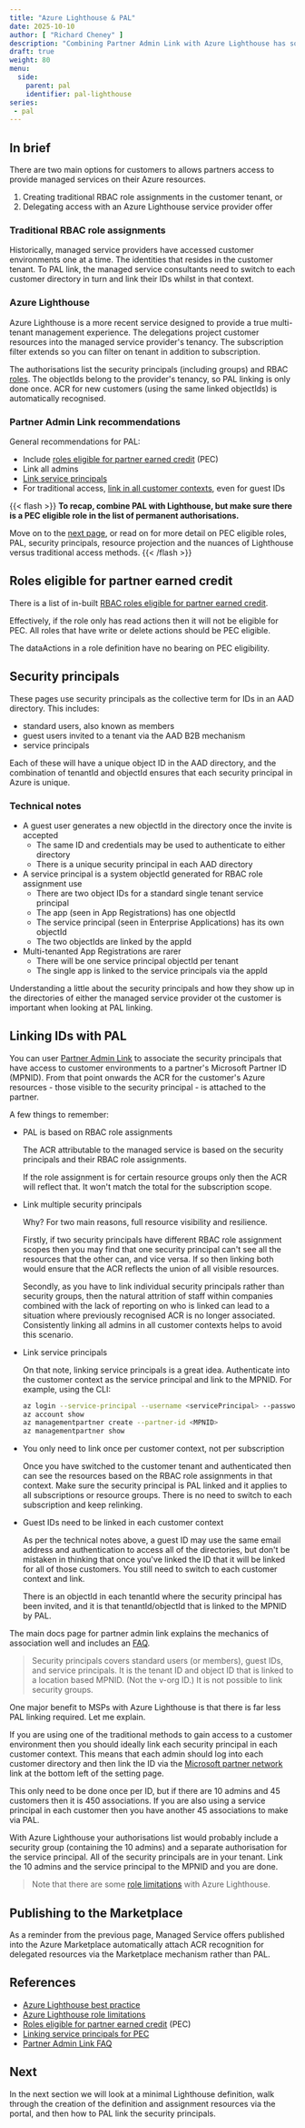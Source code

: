 ```yaml
---
title: "Azure Lighthouse & PAL"
date: 2025-10-10
author: [ "Richard Cheney" ]
description: "Combining Partner Admin Link with Azure Lighthouse has some good benefits compared to more traditional PAL configurations."
draft: true
weight: 80
menu:
  side:
    parent: pal
    identifier: pal-lighthouse
series:
 - pal
---
```


## In brief

There are two main options for customers to allows partners access to provide managed services on their Azure resources.

1. Creating traditional RBAC role assignments in the customer tenant, or
1. Delegating access with an Azure Lighthouse service provider offer

### Traditional RBAC role assignments

Historically, managed service providers have accessed customer environments one at a time. The identities that resides in the customer tenant. To PAL link, the managed service consultants need to switch to each customer directory in turn and link their IDs whilst in that context.

### Azure Lighthouse

Azure Lighthouse is a more recent service designed to provide a true multi-tenant management experience. The delegations project customer resources into the managed service provider's tenancy. The subscription filter extends so you can filter on tenant in addition to subscription.

The authorisations list the security principals (including groups) and RBAC [roles](https://docs.microsoft.com/azure/lighthouse/concepts/tenants-users-roles#role-support-for-azure-lighthouse). The objectIds belong to the provider's tenancy, so PAL linking is only done once. ACR for new customers (using the same linked objectIds) is automatically recognised.

### Partner Admin Link recommendations

General recommendations for PAL:

* Include [roles eligible for partner earned credit](https://docs.microsoft.com/partner-center/azure-roles-perms-pec) (PEC)
* Link all admins
* [Link service principals](https://docs.microsoft.com/azure/lighthouse/how-to/partner-earned-credit)
* For traditional access, [link in all customer contexts](https://docs.microsoft.com/azure/cost-management-billing/manage/link-partner-id#frequently-asked-questions), even for guest IDs

{{< flash >}}
**To recap, combine PAL with Lighthouse, but make sure there is a PEC eligible role in the list of permanent authorisations.**

Move on to the [next page](../minimal), or read on for more detail on PEC eligible roles, PAL, security principals, resource projection and the nuances of Lighthouse versus traditional access methods.
{{< /flash >}}

## Roles eligible for partner earned credit

There is a list of in-built [RBAC roles eligible for partner earned credit](https://docs.microsoft.com/partner-center/azure-roles-perms-pec).

Effectively, if the role only has read actions then it will not be eligible for PEC. All roles that have write or delete actions should be PEC eligible.

The dataActions in a role definition have no bearing on PEC eligibility.

## Security principals

These pages use security principals as the collective term for IDs in an AAD directory. This includes:

* standard users, also known as members
* guest users invited to a tenant via the AAD B2B mechanism
* service principals

Each of these will have a unique object ID in the AAD directory, and the combination of tenantId and objectId ensures that each security principal in Azure is unique.

### Technical notes

* A guest user generates a new objectId in the directory once the invite is accepted
  * The same ID and credentials may be used to authenticate to either directory
  * There is a unique security principal in each AAD directory
* A service principal is a system objectId generated for RBAC role assignment use
  * There are two object IDs for a standard single tenant service principal
  * The app (seen in App Registrations) has one objectId
  * The service principal (seen in Enterprise Applications) has its own objectId
  * The two objectIds are linked by the appId
* Multi-tenanted App Registrations are rarer
  * There will be one service principal objectId per tenant
  * The single app is linked to the service principals via the appId

Understanding a little about the security principals and how they show up in the directories of either the managed service provider ot the customer is important when looking at PAL linking.

## Linking IDs with PAL

You can user [Partner Admin Link](https://aka.ms/partneradminlink) to associate the security principals that have access to customer environments to a partner's Microsoft Partner ID (MPNID). From that point onwards the ACR for the customer's Azure resources - those visible to the security principal - is attached to the partner.

A few things to remember:

* PAL is based on RBAC role assignments

    The ACR attributable to the managed service is based on the security principals and their RBAC role assignments.

    If the role assignment is for certain resource groups only then the ACR will reflect that. It won't match the total for the subscription scope.

* Link multiple security principals

    Why? For two main reasons, full resource visibility and resilience.

    Firstly, if two security principals have different RBAC role assignment scopes then you may find that one security principal can't see all the resources that the other can, and vice versa. If so then linking both would ensure that the ACR reflects the union of all visible resources.

    Secondly, as you have to link individual security principals rather than security groups, then the natural attrition of staff within companies combined with the lack of reporting on who is linked can lead to a situation where previously recognised ACR is no longer associated. Consistently linking all admins in all customer contexts helps to avoid this scenario.

* Link service principals

    On that note, linking service principals is a great idea. Authenticate into the customer context as the service principal and link to the MPNID. For example, using the CLI:

    ```bash
    az login --service-principal --username <servicePrincipal> --password <secret> --tenant <tenantId>
    az account show
    az managementpartner create --partner-id <MPNID>
    az managementpartner show
    ```

* You only need to link once per customer context, not per subscription

    Once you have switched to the customer tenant and authenticated then can see the resources based on the RBAC role assignments in that context. Make sure the security principal is PAL linked and it applies to all subscriptions or resource groups. There is no need to switch to each subscription and keep relinking.

* Guest IDs need to be linked in each customer context

    As per the technical notes above, a guest ID may use the same email address and authentication to access all of the directories, but don't be mistaken in thinking that once you've linked the ID that it will be linked for all of those customers. You still need to switch to each customer context and link.

    There is an objectId in each tenantId where the security principal has been invited, and it is that tenantId/objectId that is linked to the MPNID by PAL.

The main docs page for partner admin link explains the mechanics of association well and includes an [FAQ](https://docs.microsoft.com/azure/cost-management-billing/manage/link-partner-id#frequently-asked-questions).

> Security principals covers standard users (or members), guest IDs, and service principals. It is the tenant ID and object ID that is linked to a location based MPNID. (Not the v-org ID.) It is not possible to link security groups.

One major benefit to MSPs with Azure Lighthouse is that there is far less PAL linking required. Let me explain.

If you are using one of the traditional methods to gain access to a customer environment then you should ideally link each security principal in each customer context. This means that each admin should log into each customer directory and then link the ID via the [Microsoft partner network](https://portal.azure.com/#view/Microsoft_Azure_Billing/ManagementPartnerBlade) link at the bottom left of the setting page.

This only need to be done once per ID, but if there are 10 admins and 45 customers then it is 450 associations. If you are also using a service principal in each customer then you have another 45 associations to make via PAL.

With Azure Lighthouse your authorisations list would probably include a security group (containing the 10 admins) and a separate authorisation for the service principal. All of the security principals are in your tenant. Link the 10 admins and the service principal to the MPNID and you are done.

> Note that there are some [role limitations](https://docs.microsoft.com/azure/lighthouse/concepts/tenants-users-roles#role-support-for-azure-lighthouse) with Azure Lighthouse.

## Publishing to the Marketplace

As a reminder from the previous page, Managed Service offers published into the Azure Marketplace automatically attach ACR recognition for delegated resources via the Marketplace mechanism rather than PAL.

## References

* [Azure Lighthouse best practice](https://docs.microsoft.com/azure/lighthouse/concepts/tenants-users-roles#best-practices-for-defining-users-and-roles)
* [Azure Lighthouse role limitations](https://docs.microsoft.com/azure/lighthouse/concepts/tenants-users-roles#role-support-for-azure-lighthouse)
* [Roles eligible for partner earned credit](https://docs.microsoft.com/partner-center/azure-roles-perms-pec) (PEC)
* [Linking service principals for PEC](https://docs.microsoft.com/azure/lighthouse/how-to/partner-earned-credit)
* [Partner Admin Link FAQ](https://docs.microsoft.com/azure/cost-management-billing/manage/link-partner-id#frequently-asked-questions)

## Next

In the next section we will look at a minimal Lighthouse definition, walk through the creation of the definition and assignment resources via the portal, and then how to PAL link the security principals.
